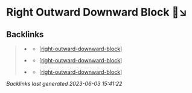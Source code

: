 # Right Outward Downward Block 🤛↘️

## Backlinks

> - [](..\forms\hobbies.karate.kenpo.forms.long-form-1.md)
>   - [[right-outward-downward-block]]
>    
> - [](..\forms\hobbies.karate.kenpo.forms.short-form-1.md)
>   - [[right-outward-downward-block]]
>    
> - [](..\techniques\deflecting-hammer.md)
>   - [[right-outward-downward-block]]

_Backlinks last generated 2023-06-03 15:41:22_

[//begin]: # "Autogenerated link references for markdown compatibility"
[right-outward-downward-block]: right-outward-downward-block "Right Outward Downward Block 🤛↘️"
[//end]: # "Autogenerated link references"